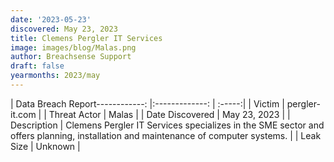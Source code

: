 ```yaml
---
date: '2023-05-23'
discovered: May 23, 2023
title: Clemens Pergler IT Services
image: images/blog/Malas.png
author: Breachsense Support
draft: false
yearmonths: 2023/may
---
```


| Data Breach Report------------:     |:-------------:    | :-----:|
| Victim      | pergler-it.com      | 
| Threat Actor      | Malas      | 
| Date Discovered      | May 23, 2023      | 
| Description      | Clemens Pergler IT Services specializes in the SME sector and offers planning, installation and maintenance of computer systems.      | 
| Leak Size      | Unknown      | 

